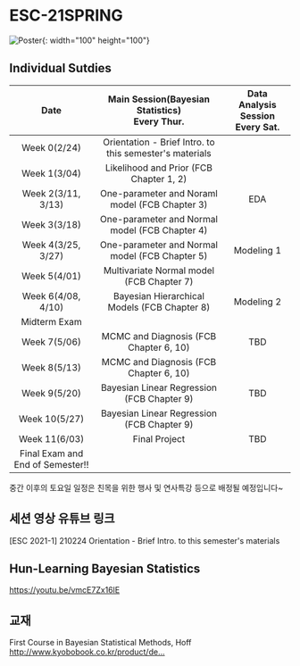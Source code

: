 # ESC-21SPRING
![Poster](https://raw.githubusercontent.com/YonseiESC/ESC21-WINTER/master/img/1.png){: width="100" height="100"}

## Individual Sutdies

| Date | Main Session(Bayesian Statistics) <br> Every Thur.| Data Analysis Session <br> Every Sat.|
|:-------:|:-----------------------:|:---------------------:|
|Week 0(2/24)| Orientation - Brief Intro. to this semester's materials ||
|Week 1(3/04)| Likelihood and Prior (FCB Chapter 1, 2) ||
|Week 2(3/11, 3/13)|One-parameter and Noraml model (FCB Chapter 3)|EDA|
|Week 3(3/18)|One-parameter and Normal model (FCB Chapter 4)||
|Week 4(3/25, 3/27)|One-parameter and Normal model (FCB Chapter 5)|Modeling 1|
|Week 5(4/01)|Multivariate Normal model (FCB Chapter 7)||
|Week 6(4/08, 4/10)| Bayesian Hierarchical Models (FCB Chapter 8)|Modeling 2|
| Midterm Exam |
|Week 7(5/06)|MCMC and Diagnosis (FCB Chapter 6, 10)| TBD |
|Week 8(5/13)|MCMC and Diagnosis (FCB Chapter 6, 10)| |
|Week 9(5/20)|Bayesian Linear Regression (FCB Chapter 9)| TBD|
|Week 10(5/27)|Bayesian Linear Regression (FCB Chapter 9)||
|Week 11(6/03)|Final Project| TBD|
|Final Exam and End of Semester!!|

중간 이후의 토요일 일정은 친목을 위한 행사 및 연사특강 등으로 배정될 예정입니다~

## 세션 영상 유튜브 링크

[ESC 2021-1] 210224 Orientation - Brief Intro. to this semester's materials <br>

## Hun-Learning Bayesian Statistics
https://youtu.be/vmcE7Zx16lE

## 교재
First Course in Bayesian Statistical Methods, Hoff
http://www.kyobobook.co.kr/product/de...​
